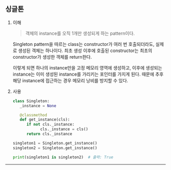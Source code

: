 ## 싱글톤

1. 이해

   > 객체의 instance를 오직 1개만 생성되게 하는 pattern이다.

   Singleton pattern을 따르는 class는 constructor가 여러 번 호출되더라도, 실제로 생성된 객체는 하나이다. 최초 생성 이후에 호출된 constructor는 최초의 constructor가 생성한 객체를 return한다.

   이렇게 되면 하나의 instance만을 고정 메모리 영역에 생성하고, 이후에 생성되는 instance는 이미 생성된 instance를 가리키는 포인터를 가지게 된다. 때문에 추후 해당 instance에 접근하는 경우 메모리 낭비를 방지할 수 있다.

2. 사용

   ```python
   class Singleton:
      _instance = None

      @classmethod
      def get_instance(cls):
         if not cls._instance:
               cls._instance = cls()
         return cls._instance

   singleton1 = Singleton.get_instance()
   singleton2 = Singleton.get_instance()

   print(singleton1 is singleton2)  # 출력: True
   ```

---
